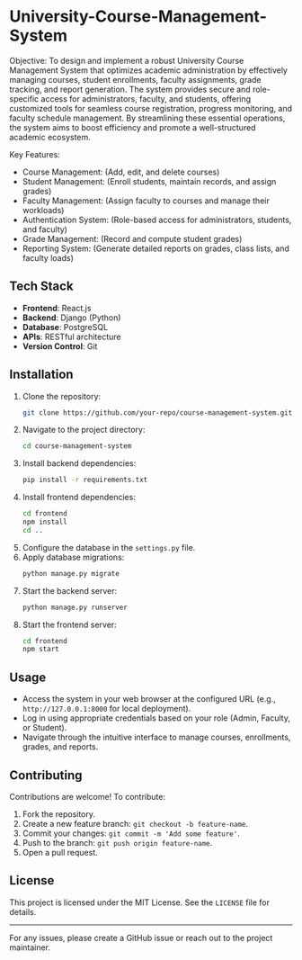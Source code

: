 # University-Course-Management-System
Objective: To design and implement a robust University Course Management System that optimizes academic administration by effectively managing courses, student enrollments, faculty assignments, grade tracking, and report generation. The system provides secure and role-specific access for administrators, faculty, and students, offering customized tools for seamless course registration, progress monitoring, and faculty schedule management. By streamlining these essential operations, the system aims to boost efficiency and promote a well-structured academic ecosystem.

Key Features:  
- Course Management: (Add, edit, and delete courses)  
- Student Management: (Enroll students, maintain records, and assign grades)  
- Faculty Management: (Assign faculty to courses and manage their workloads)  
- Authentication System: (Role-based access for administrators, students, and faculty)  
- Grade Management: (Record and compute student grades)  
- Reporting System: (Generate detailed reports on grades, class lists, and faculty loads)

## Tech Stack

- **Frontend**: React.js
- **Backend**: Django (Python)
- **Database**: PostgreSQL
- **APIs**: RESTful architecture
- **Version Control**: Git

## Installation

1. Clone the repository:
   ```bash
   git clone https://github.com/your-repo/course-management-system.git
   ```
2. Navigate to the project directory:
   ```bash
   cd course-management-system
   ```
3. Install backend dependencies:
   ```bash
   pip install -r requirements.txt
   ```
4. Install frontend dependencies:
   ```bash
   cd frontend
   npm install
   cd ..
   ```
5. Configure the database in the `settings.py` file.
6. Apply database migrations:
   ```bash
   python manage.py migrate
   ```
7. Start the backend server:
   ```bash
   python manage.py runserver
   ```
8. Start the frontend server:
   ```bash
   cd frontend
   npm start
   ```

## Usage

- Access the system in your web browser at the configured URL (e.g., `http://127.0.0.1:8000` for local deployment).
- Log in using appropriate credentials based on your role (Admin, Faculty, or Student).
- Navigate through the intuitive interface to manage courses, enrollments, grades, and reports.

## Contributing

Contributions are welcome! To contribute:

1. Fork the repository.
2. Create a new feature branch: `git checkout -b feature-name`.
3. Commit your changes: `git commit -m 'Add some feature'`.
4. Push to the branch: `git push origin feature-name`.
5. Open a pull request.

## License

This project is licensed under the MIT License. See the `LICENSE` file for details.

---

For any issues, please create a GitHub issue or reach out to the project maintainer.
